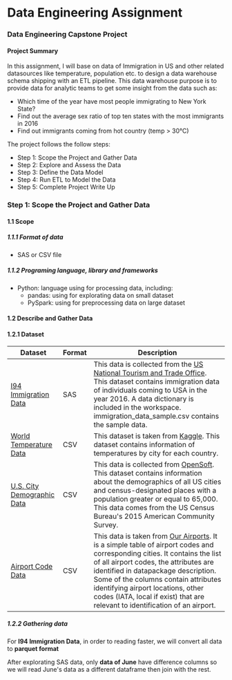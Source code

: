 # Data Engineering Assignment

### Data Engineering Capstone Project

#### Project Summary
In this assignment, I will base on data of Immigration in US and other related datasources like temperature, population etc. to design a data warehouse schema shipping with an ETL pipeline. This data warehouse purpose is to provide data for analytic teams to get some insight from the data such as:

+ Which time of the year have most people immigrating to New York State?
+ Find out the average sex ratio of top ten states with the most immigrants in 2016
+ Find out immigrants coming from hot country (temp > 30°C)

The project follows the follow steps:
* Step 1: Scope the Project and Gather Data
* Step 2: Explore and Assess the Data
* Step 3: Define the Data Model
* Step 4: Run ETL to Model the Data
* Step 5: Complete Project Write Up

### Step 1: Scope the Project and Gather Data

#### 1.1 Scope 
##### 1.1.1 Format of data
- SAS or CSV file

##### 1.1.2 Programing language, library and frameworks
- Python: language using for processing data, including:
    * pandas: using for explorating data on small dataset
    * PySpark: using for preprocessing data on large dataset

#### 1.2 Describe and Gather Data 
#### 1.2.1 Dataset 
| Dataset | Format | Description |
| -------- | -------- | -------- |
| [I94 Immigration Data](https://www.trade.gov/national-travel-and-tourism-office)     | SAS     | This data is collected from the [US National Tourism and Trade Office](https://www.trade.gov/). This dataset contains immigration data of individuals coming to USA in the year 2016. A data dictionary is included in the workspace. immigration_data_sample.csv contains the sample data.     |
| [World Temperature Data](https://public.opendatasoft.com/explore/dataset/us-cities-demographics/information/) | CSV    | This dataset is taken from [Kaggle](https://www.kaggle.com/). This dataset contains information of temperatures by city for each country.|
| [U.S. City Demographic Data](https://public.opendatasoft.com/explore/dataset/us-cities-demographics/export/)  | CSV    | This data is collected from [OpenSoft](https://public.opendatasoft.com/). This dataset contains information about the demographics of all US cities and census-designated places with a population greater or equal to 65,000. This data comes from the US Census Bureau's 2015 American Community Survey.|
| [Airport Code Data](https://datahub.io/core/airport-codes#data)| CSV    | This data is taken from [Our Airports](http://ourairports.com/data/). It is a simple table of airport codes and corresponding cities. It contains the list of all airport codes, the attributes are identified in datapackage description. Some of the columns contain attributes identifying airport locations, other codes (IATA, local if exist) that are relevant to identification of an airport.|

##### 1.2.2 Gathering data

For **I94 Immigration Data**, in order to reading faster, we will convert all data to **parquet format**

After explorating SAS data, only **data of June** have difference columns so we will read June's data as a different dataframe then join with the rest.